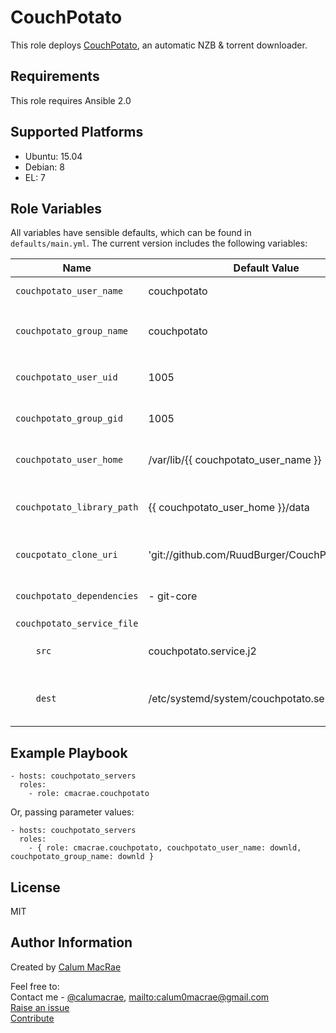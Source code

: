 CouchPotato
===========
This role deploys [CouchPotato](https://couchpota.to), an automatic NZB & torrent downloader.

Requirements
------------
This role requires Ansible 2.0

Supported Platforms
-------------------
- Ubuntu: 15.04
- Debian: 8
- EL: 7

Role Variables
--------------
All variables have sensible defaults, which can be found in `defaults/main.yml`.
The current version includes the following variables:

| Name               | Default Value | Description                  |
|--------------------|---------------|------------------------------|
| `couchpotato_user_name`  | couchpotato | The user to run the CouchPotato service |
| `couchpotato_group_name` | couchpotato | The primary group for `couchpotato_user_name` to run the CouchPotato service |
| `couchpotato_user_uid` | 1005 | UID of the CouchPotato service user |
| `couchpotato_group_gid` | 1005 | GID of the CouchPotato service group |
| `couchpotato_user_home` | /var/lib/{{ couchpotato_user_name }} | home directory for the CouchPotato service user |
| `couchpotato_library_path` | {{ couchpotato_user_home }}/data | root library path, to be used for download directories, movie library etc. |
| `coucpotato_clone_uri` | 'git://github.com/RuudBurger/CouchPotatoServer' | The remote Git repo to clone CouchPotato from |
| `couchpotato_dependencies` | - git-core | A list of dependency packages for CouchPotato |
| `couchpotato_service_file` | | |
| `    src`                  | couchpotato.service.j2 | The source template for the CouchPotato service manifest |
| `    dest`                 | /etc/systemd/system/couchpotato.service | The destination to deploy the CouchPotato service manifest to |


Example Playbook
----------------

    - hosts: couchpotato_servers
      roles:
        - role: cmacrae.couchpotato

Or, passing parameter values:

	- hosts: couchpotato_servers
	  roles:
	    - { role: cmacrae.couchpotato, couchpotato_user_name: downld, couchpotato_group_name: downld }
License
-------
MIT

Author Information
------------------
Created by [Calum MacRae](http://cmacr.ae)

Feel free to:  
Contact me - [@calumacrae](https://twitter.com/calumacrae), [mailto:calum0macrae@gmail.com](calum0macrae@gmail.com)  
[Raise an issue](https://github.com/cmacrae/ansible-couchpotato/issues)  
[Contribute](https://github.com/cmacrae/ansible-couchpotato/pulls)  
